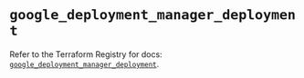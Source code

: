 # `google_deployment_manager_deployment`

Refer to the Terraform Registry for docs: [`google_deployment_manager_deployment`](https://registry.terraform.io/providers/hashicorp/google/6.49.2/docs/resources/deployment_manager_deployment).
